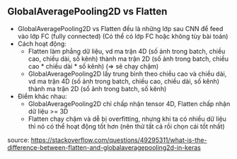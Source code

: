 ## GlobalAveragePooling2D vs Flatten

- GlobalAveragePooling2D vs Flatten đều là những lớp sau CNN để feed vào lớp FC (fully connected) (Có thể có lớp FC hoặc không tùy bài toán)
- Cách hoạt động:
  + Flatten làm phẳng dữ liệu, vd ma trận 4D (số ảnh trong batch, chiều cao, chiều dài, số kênh) thành ma trận 2D (số ảnh trong batch, chiều cao * chiều dài * số kênh) (=> sẽ chạy chậm) 
  + GlobalAveragePooling2D lấy trung bình theo chiều cao và chiều dài, vd ma trận 4D (số ảnh trong batch, chiều cao, chiều dài, số kênh) thành ma trận 2D (số ảnh trong batch, số kênh)  
- Điểm khác nhau:
  + GlobalAveragePooling2D chỉ chấp nhận tensor 4D, Flatten chấp nhận dữ liệu >= 3D
  + Flatten chạy chậm và dễ bị overfitting, nhưng khi ta có nhiều dữ liệu thì nó có thể hoạt động tốt hơn (nên thử tất cả rồi chọn cái tốt nhất)  
  
  
source: https://stackoverflow.com/questions/49295311/what-is-the-difference-between-flatten-and-globalaveragepooling2d-in-keras

